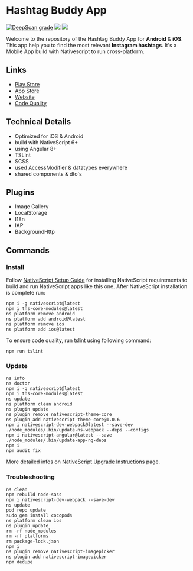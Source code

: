 # Hashtag Buddy App

[![DeepScan grade](https://deepscan.io/api/teams/4787/projects/6535/branches/55183/badge/grade.svg)](https://deepscan.io/dashboard#view=project&tid=4787&pid=6535&bid=55183)
[![](https://github.com/dariodomide/instaq-app/workflows/TSLint/badge.svg)](https://github.com/DarioDomiDE/instaq-app/actions?query=workflow%3ATSLint)
[![](https://github.com/dariodomide/instaq-app/workflows/NativeScript%20Build%20Android/badge.svg)](https://github.com/DarioDomiDE/instaq-app/actions?query=workflow%3A%22NativeScript+Build+Android%22)

Welcome to the repository of the Hashtag Buddy App for **Android** & **iOS**. This app help you to find the most relevant **Instagram hashtags**. It's a Mobile App build with Nativescript to run cross-platform.

## Links 
  * [Play Store](https://play.google.com/store/apps/details?id=com.softwarekstatt.hashtagbuddy)
  * [App Store](https://apps.apple.com/app/hashtag-buddy/id1504694810)
  * [Website](https://hashtagbuddy.app)
  * [Code Quality](https://sonarcloud.io/dashboard?id=DarioDomiDE_hashtag-buddy-app)

## Technical Details

  * Optimized for iOS & Android
  * build with NativeScript 6+
  * using Angular 8+
  * TSLint
  * SCSS
  * used AccessModifier & datatypes everywhere
  * shared components & dto's
  
## Plugins
  * Image Gallery
  * LocalStorage
  * I18n
  * IAP
  * BackgroundHttp

## Commands

### Install

Follow [NativeScript Setup Guide](https://docs.nativescript.org/start/ns-setup-win) for installing NativeScript requirements to build and run NativeScript apps like this one. After NativeScript installation is complete run:

```
npm i -g nativescript@latest
npm i tns-core-modules@latest
ns platform remove android
ns platform add android@latest
ns platform remove ios
ns platform add ios@latest
```

To ensure code quality, run tslint using following command:

```
npm run tslint
```

### Update

```
ns info
ns doctor
npm i -g nativescript@latest
npm i tns-core-modules@latest
ns update
ns platform clean android
ns plugin update
ns plugin remove nativescript-theme-core
ns plugin add nativescript-theme-core@1.0.6
npm i nativescript-dev-webpack@latest --save-dev
./node_modules/.bin/update-ns-webpack --deps --configs
npm i nativescript-angular@latest --save
./node_modules/.bin/update-app-ng-deps
npm i
npm audit fix
```
More detailed infos on [NativeScript Upgrade Instructions](https://docs.nativescript.org/releases/upgrade-instructions) page.

### Troubleshooting

```
ns clean
npm rebuild node-sass
npm i nativescript-dev-webpack --save-dev
ns update
pod repo update
sudo gem install cocopods
ns platform clean ios
ns plugin update
rm -rf node_modules
rm -rf platforms
rm package-lock.json
npm i
ns plugin remove nativescript-imagepicker
ns plugin add nativescript-imagepicker
npm dedupe
```
